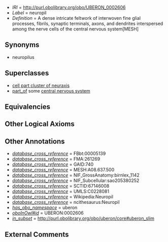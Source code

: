  * *IRI* = http://purl.obolibrary.org/obo/UBERON_0002606
 * *Label* = neuropil
 * *Definition* = A dense intricate feltwork of interwoven fine glial processes, fibrils, synaptic terminals, axons, and dendrites interspersed among the nerve cells of the central nervous system[MESH]

## Synonyms

 * neuropilus

## Superclasses

 * [cell part cluster of neuraxis](../../UBERON/15/UBERON_0011215.md)
 * [part_of](../../BFO/50/BFO_0000050.md) some [central nervous system](../../UBERON/17/UBERON_0001017.md)

## Equivalencies


## Other Logical Axioms


## Other Annotations

 * *[database_cross_reference](../../ef/oboInOwl#hasDbXref.md)* = FBbt:00005139
 * *[database_cross_reference](../../ef/oboInOwl#hasDbXref.md)* = FMA:261269
 * *[database_cross_reference](../../ef/oboInOwl#hasDbXref.md)* = GAID:740
 * *[database_cross_reference](../../ef/oboInOwl#hasDbXref.md)* = MESH:A08.637.500
 * *[database_cross_reference](../../ef/oboInOwl#hasDbXref.md)* = NIF_GrossAnatomy:birnlex_1142
 * *[database_cross_reference](../../ef/oboInOwl#hasDbXref.md)* = NIF_Subcellular:sao205380252
 * *[database_cross_reference](../../ef/oboInOwl#hasDbXref.md)* = SCTID:67146008
 * *[database_cross_reference](../../ef/oboInOwl#hasDbXref.md)* = UMLS:C0228081
 * *[database_cross_reference](../../ef/oboInOwl#hasDbXref.md)* = Wikipedia:Neuropil
 * *[database_cross_reference](../../ef/oboInOwl#hasDbXref.md)* = ncithesaurus:Neuropil
 * *[has_obo_namespace](../../ce/oboInOwl#hasOBONamespace.md)* = uberon
 * *[oboInOwl#id](../../id/oboInOwl#id.md)* = UBERON:0002606
 * *[in_subset](../../et/oboInOwl#inSubset.md)* = http://purl.obolibrary.org/obo/uberon/core#uberon_slim

## External Comments

